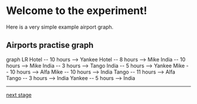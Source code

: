# Welcome to the experiment!

Here is a very simple example airport graph.

## Airports practise graph

<div></div>
<div class="mermaid-access">
graph LR
  Hotel -- 10 hours --> Yankee
  Hotel -- 8 hours --> Mike
  India -- 10 hours --> Mike
  India -- 3 hours --> Tango
  India -- 5 hours --> Yankee
  Mike -- 10 hours --> Alfa
  Mike -- 10 hours --> India
  Tango -- 11 hours --> Alfa
  Tango -- 3 hours --> India
  Yankee -- 5 hours --> India
</div>

---
[next stage](./task1-t.html)

<!-- Required scripts for MermaidAccess -->
<script src="https://combinatronics.com/mermaid-js/mermaid/release/8.8.4/dist/mermaid.min.js"></script>
<script src="mermaid-access-elm.js"></script>
<script src="mermaid-access.js"></script>
<script>
    mermaidAccess.go(mermaidAccess.textMode, mermaidAccess.displayAccessibleOnly)
</script>
